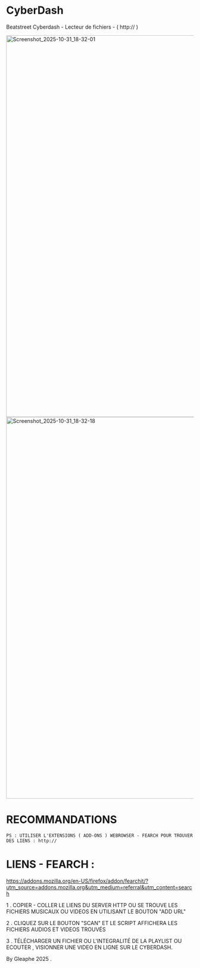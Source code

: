 # CyberDash

Beatstreet Cyberdash - Lecteur de fichiers - ( http:// )

<img width="1280" height="1024" alt="Screenshot_2025-10-31_18-32-01" src="https://github.com/user-attachments/assets/824673db-695b-4d76-97a6-17f9486e5031" />
<img width="1280" height="1024" alt="Screenshot_2025-10-31_18-32-18" src="https://github.com/user-attachments/assets/8651ac34-0cf4-483f-a3fe-83405a420a08" />

# RECOMMANDATIONS 
    PS : UTILISER L'EXTENSIONS ( ADD-ONS ) WEBROWSER - FEARCH POUR TROUVER DES LIENS : http:// 

# LIENS - FEARCH :
https://addons.mozilla.org/en-US/firefox/addon/fearchit/?utm_source=addons.mozilla.org&utm_medium=referral&utm_content=search

1 . COPIER - COLLER LE LIENS DU SERVER HTTP OU SE TROUVE LES FICHIERS MUSICAUX OU VIDEOS EN UTILISANT LE BOUTON "ADD URL" 

2 . CLIQUEZ SUR LE BOUTON "SCAN" ET LE SCRIPT AFFICHERA LES FICHIERS AUDIOS ET VIDEOS TROUVÉS 

3 . TÉLÉCHARGER UN FICHIER OU L'INTEGRALITÉ DE LA PLAYLIST OU ECOUTER , VISIONNER UNE VIDEO EN LIGNE SUR LE CYBERDASH.

By Gleaphe 2025 .
